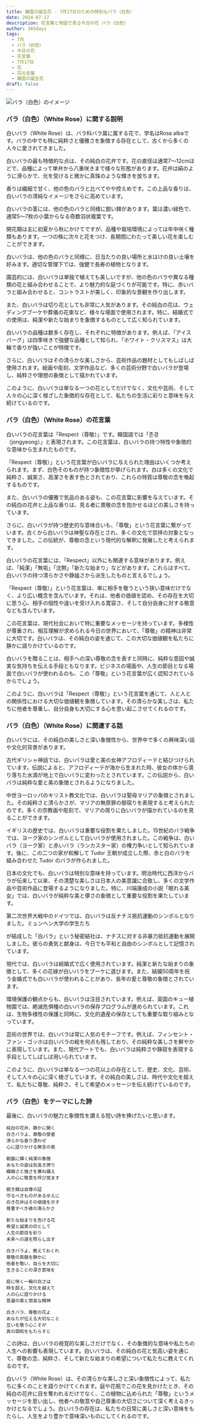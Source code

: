 ```yaml
---
title: 韓国の誕生花 - 7月17日のための特別なバラ（白色）
date: 2024-07-17
description: 花言葉と物語で見る今日の花 バラ（白色）
author: 365days
tags:
  - 7月
  - バラ（白色）
  - 今日の花
  - 花言葉
  - 7月17日
  - 花
  - 花の言葉
  - 韓国の誕生花
draft: false
---
```



![バラ（白色）のイメージ](https://cdn.pixabay.com/photo/2015/10/01/10/19/white-rose-966788_1280.jpg#center#center)


### バラ（白色）（White Rose）に関する説明

白いバラ（White Rose）は、バラ科バラ属に属する花で、学名はRosa albaです。バラの中でも特に純粋さと優雅さを象徴する存在として、古くから多くの人々に愛されてきました。

白いバラの最も特徴的な点は、その純白の花弁です。花の直径は通常7〜12cmほどで、品種によって単弁から八重咲きまで様々な形態があります。花弁は絹のように滑らかで、光を受けると微かに真珠のような輝きを放ちます。

香りは繊細で甘く、他の色のバラと比べてやや控えめです。この上品な香りは、白いバラの清純なイメージをさらに高めています。

白いバラの茎には、他の色のバラと同様に鋭い棘があります。葉は濃い緑色で、通常5〜7枚の小葉からなる奇数羽状複葉です。

開花期は主に初夏から秋にかけてですが、品種や栽培環境によっては年中咲く種類もあります。一つの株に次々と花をつけ、長期間にわたって美しい花を楽しむことができます。

白いバラは、他の色のバラと同様に、日当たりの良い場所と水はけの良い土壌を好みます。適切な管理下では、強健で長寿の植物となります。

園芸的には、白いバラは単独で植えても美しいですが、他の色のバラや異なる種類の花と組み合わせることで、より魅力的な庭づくりが可能です。特に、赤いバラと組み合わせると、コントラストが美しく、印象的な景観を作り出します。

また、白いバラは切り花としても非常に人気があります。その純白の花は、ウェディングブーケや葬儀の花束など、様々な場面で使用されます。特に、結婚式での使用は、純潔や新たな始まりを象徴するものとして広く知られています。

白いバラの品種は数多く存在し、それぞれに特徴があります。例えば、「アイスバーグ」は四季咲きで強健な品種として知られ、「ホワイト・クリスマス」は大輪で香りが強いことが特徴です。

さらに、白いバラはその清らかな美しさから、芸術作品の題材としてもしばしば使用されます。絵画や彫刻、文学作品など、多くの芸術分野で白いバラが登場し、純粋さや理想の象徴として描かれています。

このように、白いバラは単なる一つの花としてだけでなく、文化や芸術、そして人々の心に深く根ざした象徴的な存在として、私たちの生活に彩りと意味を与え続けているのです。

### バラ（白色）（White Rose）の花言葉

白いバラの花言葉は「Respect（尊敬）」です。韓国語では「존경（jongyeong）」と表現されます。この花言葉は、白いバラの持つ特性や象徴的な意味から生まれたものです。

「Respect（尊敬）」という花言葉が白いバラに与えられた理由はいくつか考えられます。まず、白色そのものが持つ象徴性が挙げられます。白は多くの文化で純粋さ、誠実さ、高潔さを表す色とされており、これらの特質は尊敬の念を喚起するものです。

また、白いバラの優雅で気品のある姿も、この花言葉に影響を与えています。その純白の花弁と上品な香りは、見る者に畏敬の念を抱かせるほどの美しさを持っています。

さらに、白いバラが持つ歴史的な意味合いも、「尊敬」という花言葉に繋がっています。古くから白いバラは神聖な存在とされ、多くの文化で崇拝の対象となってきました。この伝統が、尊敬の念という現代的な解釈に発展したと考えられます。

白いバラの花言葉には、「Respect」以外にも関連する意味があります。例えば、「純潔」「無垢」「沈黙」「新たな始まり」などがあります。これらはすべて、白いバラの持つ清らかさや静謐さから派生したものと言えるでしょう。

「Respect（尊敬）」という花言葉は、単に相手を敬うという狭い意味だけでなく、より広い概念を含んでいます。それは、他者の価値を認め、その存在を大切に思う心、相手の個性や違いを受け入れる寛容さ、そして自分自身に対する敬意なども含んでいます。

この花言葉は、現代社会において特に重要なメッセージを持っています。多様性が尊重され、相互理解が求められる今日の世界において、「尊敬」の精神は非常に大切です。白いバラは、その純白の姿を通じて、この大切な価値観を私たちに静かに語りかけているのです。

白いバラを贈ることは、相手への深い尊敬の念を表すと同時に、純粋な意図や誠実な気持ちを伝える手段ともなります。ビジネスの場面や、人生の節目となる場面で白いバラが使われるのも、この「尊敬」という花言葉が広く認知されているからでしょう。

このように、白いバラは「Respect（尊敬）」という花言葉を通じて、人と人との関係性における大切な価値観を象徴しています。その清らかな美しさは、私たちに他者を尊重し、自分自身も大切にする心を思い起こさせてくれるのです。

### バラ（白色）（White Rose）に関連する話

白いバラには、その純白の美しさと深い象徴性から、世界中で多くの興味深い話や文化的背景があります。

古代ギリシャ神話では、白いバラは愛と美の女神アフロディーテと結びつけられています。伝説によると、アフロディーテが海から生まれた時、彼女の体から滴り落ちた水滴が地上で白いバラに変わったとされています。この伝説から、白いバラは純粋な愛と美の象徴とされるようになりました。

中世ヨーロッパのキリスト教文化では、白いバラは聖母マリアの象徴とされました。その純粋さと清らかさが、マリアの無原罪の御宿りを表現すると考えられたのです。多くの宗教画や彫刻で、マリアの周りに白いバラが描かれているのを見ることができます。

イギリスの歴史では、白いバラは重要な役割を果たしました。15世紀のバラ戦争では、ヨーク家のシンボルとして白いバラが使用されました。この戦争は、白いバラ（ヨーク家）と赤いバラ（ランカスター家）の権力争いとして知られています。後に、この二つの家が和解して Tudor 王朝が成立した際、赤と白のバラを組み合わせた Tudor のバラが作られました。

日本の文化でも、白いバラは特別な意味を持っています。明治時代に西洋からバラが伝来して以来、その清楚な美しさは日本人の美意識に合致し、多くの文学作品や芸術作品に登場するようになりました。特に、川端康成の小説「眠れる美女」では、白いバラが純粋な美と儚さの象徴として重要な役割を果たしています。

第二次世界大戦中のドイツでは、白いバラは反ナチス抵抗運動のシンボルとなりました。ミュンヘン大学の学生たち

が結成した「白バラ」という秘密結社は、ナチスに対する非暴力抵抗運動を展開しました。彼らの勇気と献身は、今日でも平和と自由のシンボルとして記憶されています。

現代では、白いバラは結婚式で広く使用されています。純潔と新たな始まりの象徴として、多くの花嫁が白いバラをブーケに選びます。また、結婚50周年を祝う金婚式でも白いバラが使われることがあり、長年の愛と尊敬の象徴とされています。

環境保護の観点からも、白いバラは注目されています。例えば、英国のキュー植物園では、絶滅危惧種の白いバラの保存プログラムが進められています。これは、生物多様性の保護と同時に、文化的遺産の保存としても重要な取り組みとなっています。

芸術の世界では、白いバラは常に人気のモチーフです。例えば、フィンセント・ファン・ゴッホは白いバラの絵を何点も残しており、その純粋な美しさを鮮やかに表現しています。また、現代アートでも、白いバラは純粋さや静寂を表現する手段としてしばしば用いられています。

このように、白いバラは単なる一つの花以上の存在として、歴史、文化、芸術、そして人々の心に深く根ざしています。その純白の美しさは、時代や文化を超えて、私たちに尊敬、純粋さ、そして希望のメッセージを伝え続けているのです。

### バラ（白色）をテーマにした詩

最後に、白いバラの魅力と象徴性を讃える短い詩を捧げたいと思います。

```
純白の花弁、静かに開く
白きバラよ、尊敬の使者
清らかな香り漂わせ
心に語りかける無言の美

朝露に輝く純潔の象徴
あなたの姿は気高き誇り
繊細さと強さを兼ね備え
人の心に敬意を呼び覚ます

鋭き棘は自尊の証
守るべきものがあるゆえに
白き花弁はその価値を示す
尊重すべき魂の清らかさ

新たな始まりを告げる花
希望と誠実の印として
人生の節目を彩り
未来への道を照らし出す

白きバラよ、教えておくれ
尊敬の真髄を静かに
他者を敬い、自らを大切に
生きることの深き意味を

庭に咲く一輪の白さは
時を超え、文化を越えて
人の心に語りかける
普遍の美と崇高な精神

白きバラ、尊敬の花よ
あなたが伝える大切なこと
互いを敬う心こそが
真の調和をもたらすと
```

この詩は、白いバラの視覚的な美しさだけでなく、その象徴的な意味や私たちの人生への影響も表現しています。白いバラは、その純白の花と気高い姿を通じて、尊敬の念、純粋さ、そして新たな始まりの希望について私たちに教えてくれるのです。

白いバラ（White Rose）は、その清らかな美しさと深い象徴性によって、私たちに多くのことを語りかけてくれます。庭や花瓶でこの花を見かけたとき、その純白の花弁に目を奪われるだけでなく、この植物に込められた「尊敬」というメッセージを思い出し、他者への敬意や自己尊重の大切さについて深く考えるきっかけとなるでしょう。白いバラの存在は、私たちの日常に美しさと深い意味をもたらし、人生をより豊かで意味深いものにしてくれるのです。